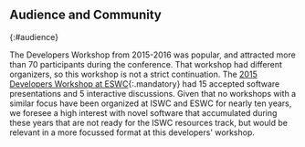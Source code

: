 ## Audience and Community
{:#audience}

<!-- Who and how many people are likely to attend? Demonstrate that there is an existing community interested in the topic, e.g., by providing references for recent papers related to the core topic of the workshop and/or a discussion of why the workshop would attract submissions. -->

The Developers Workshop from 2015-2016 was popular, and attracted more than 70 participants during the conference.
That workshop had different organizers, so this workshop is not a strict continuation.
The [2015 Developers Workshop at ESWC](https://eswc2015.semdev.org/){:.mandatory} had 15 accepted software presentations and 5 interactive discussions.
Given that no workshops with a similar focus have been organized at ISWC and ESWC for nearly ten years,
we foresee a high interest with novel software that accumulated during these years that are not ready for the ISWC resources track,
but would be relevant in a more focussed format at this developers' workshop.
